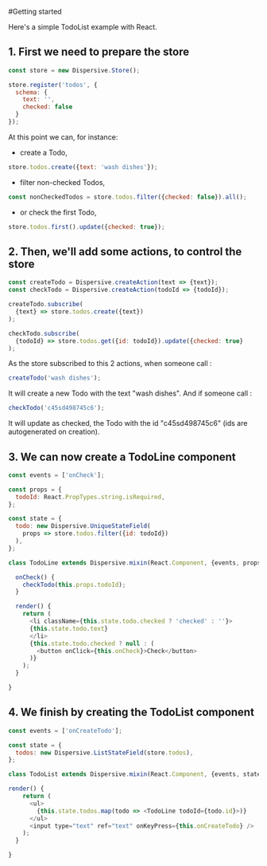 #Getting started

Here's a simple TodoList example with React.


## 1. First we need to prepare the store

```js
const store = new Dispersive.Store();

store.register('todos', {
  schema: {
    text: '',
    checked: false
  }
});
```

At this point we can, for instance:

* create a Todo,

```js
store.todos.create({text: 'wash dishes'});
```

* filter non-checked Todos,

```js
const nonCheckedTodos = store.todos.filter({checked: false}).all();
```

* or check the first Todo,

```js
store.todos.first().update({checked: true});
```


## 2. Then, we'll add some actions, to control the store

```js
const createTodo = Dispersive.createAction(text => {text});
const checkTodo = Dispersive.createAction(todoId => {todoId});
```

```js
createTodo.subscribe(
  {text} => store.todos.create({text})
);
```

```js
checkTodo.subscribe(
  {todoId} => store.todos.get({id: todoId}).update({checked: true}
);
```

As the store subscribed to this 2 actions, when someone call :

```js
createTodo('wash dishes');
```

It will create a new Todo with the text "wash dishes".
And if someone call :

```js
checkTodo('c45sd498745c6');
```

It will update as checked, the Todo with the id "c45sd498745c6" (ids are autogenerated on creation).

## 3. We can now create a TodoLine component

```js
const events = ['onCheck'];

const props = {
  todoId: React.PropTypes.string.isRequired,
};

const state = {
  todo: new Dispersive.UniqueStateField(
    props => store.todos.filter({id: todoId})
  ),
};

class TodoLine extends Dispersive.mixin(React.Component, {events, props, state}) {

  onCheck() {
    checkTodo(this.props.todoId);
  }

  render() {
    return (
      <li className={this.state.todo.checked ? 'checked' : ''}>
      {this.state.todo.text}
      </li>
      {this.state.todo.checked ? null : (
        <button onClick={this.onCheck}>Check</button>
      )}
    );
  }

}
```

## 4. We finish by creating the TodoList component

```js
const events = ['onCreateTodo'];

const state = {
  todos: new Dispersive.ListStateField(store.todos),
};

class TodoList extends Dispersive.mixin(React.Component, {events, state}) {

render() {
    return (
      <ul>
        {this.state.todos.map(todo => <TodoLine todoId={todo.id}>)}
      </ul>
      <input type="text" ref="text" onKeyPress={this.onCreateTodo} />
    );
  }

}
```
